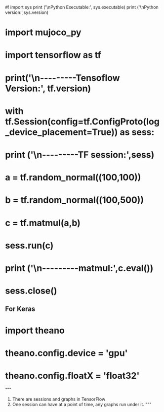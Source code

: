 #!
import sys
print ('\nPython Executable:', sys.executable)
print ('\nPython version:',sys.version)
# import mujoco_py
# import tensorflow as tf
# print('\n---------Tensoflow Version:', tf.__version__)

# with tf.Session(config=tf.ConfigProto(log_device_placement=True)) as sess:
# 	print ('\n---------TF session:',sess)

# 	a = tf.random_normal((100,100))
# 	b = tf.random_normal((100,500))
# 	c = tf.matmul(a,b)
# 	sess.run(c)
# 	print ('\n---------matmul:',c.eval())
# 	sess.close()

## For Keras
# import theano
# theano.config.device = 'gpu'
# theano.config.floatX = 'float32'

"""
1. There are sessions and graphs in TensorFlow
2. One session can have at a point of time, any graphs run under it.
"""
